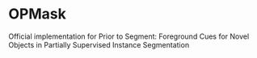 # OPMask
Official implementation for Prior to Segment: Foreground Cues for Novel Objects in Partially Supervised Instance Segmentation
